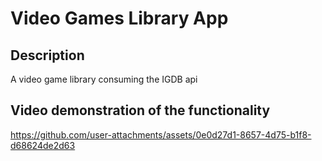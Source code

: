 # Video Games Library App

## Description
A video game library consuming the IGDB api

## Video demonstration of the functionality
https://github.com/user-attachments/assets/0e0d27d1-8657-4d75-b1f8-d68624de2d63
